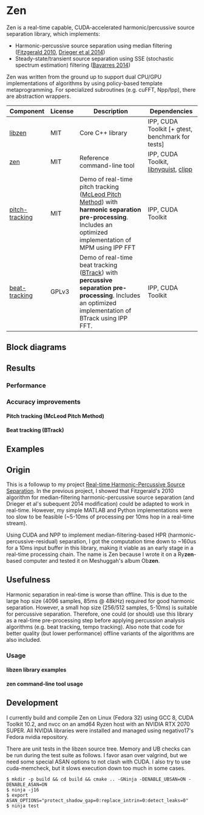 # Zen

Zen is a real-time capable, CUDA-accelerated harmonic/percussive source separation library, which implements:
* Harmonic-percussive source separation using median filtering ([Fitzgerald 2010](http://dafx10.iem.at/papers/DerryFitzGerald_DAFx10_P15.pdf), [Drieger et al 2014](https://archives.ismir.net/ismir2014/paper/000127.pdf))
* Steady-state/transient source separation using SSE (stochastic spectrum estimation) filtering ([Bayarres 2014](https://iie.fing.edu.uy/publicaciones/2014/Iri14/Iri14.pdf))

Zen was written from the ground up to support dual CPU/GPU implementations of algorithms by using policy-based template metaprogramming. For specialized subroutines (e.g. cuFFT, Npp/Ipp), there are abstraction wrappers.

| Component | License | Description | Dependencies |
|-----------|---------|-------------|--------------|
| [libzen](./libzen/) | MIT | Core C++ library | IPP, CUDA Toolkit [+ gtest, benchmark for tests] |
| [zen](./zen/) | MIT | Reference command-line tool | IPP, CUDA Toolkit, [libnyquist](https://github.com/ddiakopoulos/libnyquist), [clipp](https://github.com/muellan/clipp) |
| [pitch-tracking](./pitch-tracking) | MIT | Demo of real-time pitch tracking ([McLeod Pitch Method](http://www.cs.otago.ac.nz/tartini/papers/A_Smarter_Way_to_Find_Pitch.pdf)) with **harmonic separation pre-processing**. Includes an optimized implementation of MPM using IPP FFT | IPP, CUDA Toolkit |
| [beat-tracking](./beat-tracking) | GPLv3 | Demo of real-time beat tracking ([BTrack](https://github.com/adamstark/BTrack)) with **percussive separation pre-processing**. Includes an optimized implementation of BTrack using IPP FFT. | IPP, CUDA Toolkit |

## Block diagrams

## Results

### Performance

### Accuracy improvements

#### Pitch tracking (McLeod Pitch Method)

#### Beat tracking (BTrack)

## Examples

## Origin

This is a followup to my project [Real-time Harmonic-Percussive Source Separation](https://github.com/sevagh/Real-Time-HPSS). In the previous project, I showed that Fitzgerald's 2010 algorithm for median-filtering harmonic-percussive source separation (and Drieger et al's subequent 2014 modification) could be adapted to work in real-time. However, my simple MATLAB and Python implementations were too slow to be feasible (~5-10ms of processing per 10ms hop in a real-time stream).

Using CUDA and NPP to implement median-filtering-based HPR (harmonic-percussive-residual) separation, I got the computation time down to ~160us for a 10ms input buffer in this library, making it viable as an early stage in a real-time processing chain. The name is Zen because I wrote it on a Ry**zen**-based computer and tested it on Meshuggah's album Ob**zen**.

## Usefulness

Harmonic separation in real-time is worse than offline. This is due to the large hop size (4096 samples, 85ms @ 48kHz) required for good harmonic separation. However, a small hop size (256/512 samples, 5-10ms) is suitable for percussive separation. Therefore, one could (or should) use this library as a real-time pre-processing step before applying percussion analysis algorithms (e.g. beat tracking, tempo tracking). Also note that code for better quality (but lower performance) offline variants of the algorithms are also included.

### Usage

#### libzen library examples

#### zen command-line tool usage

## Development

I currently build and compile Zen on Linux (Fedora 32) using GCC 8, CUDA Toolkit 10.2, and nvcc on an amd64 Ryzen host with an NVIDIA RTX 2070 SUPER. All NVIDIA libraries were installed and managed using negativo17's Fedora nvidia repository.

There are unit tests in the libzen source tree. Memory and UB checks can be run during the test suite as follows. I favor asan over valgrind, but we need some special ASAN options to not clash with CUDA. I also try to use cuda-memcheck, but it slows execution down too much in some cases.

```
$ mkdir -p build && cd build && cmake .. -GNinja -DENABLE_UBSAN=ON -DENABLE_ASAN=ON
$ ninja -j16
$ export ASAN_OPTIONS="protect_shadow_gap=0:replace_intrin=0:detect_leaks=0"
$ ninja test
```
